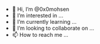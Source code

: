 - 👋 Hi, I’m @0x0mohsen
- 👀 I’m interested in ...
- 🌱 I’m currently learning ...
- 💞️ I’m looking to collaborate on ...
- 📫 How to reach me ...

<!---
0x0mohsen/0x0mohsen is a ✨ special ✨ repository because its `README.md` (this file) appears on your GitHub profile.
You can click the Preview link to take a look at your changes.
--->
